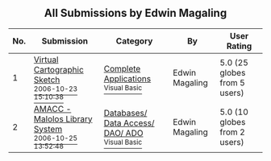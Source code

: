 ﻿<div align="center">

## All Submissions by Edwin Magaling

</div>

No.  | Submission | Category | By   | User Rating
---- | ---------- | -------- | ---- | -----------
1 | [Virtual Cartographic Sketch<br /><sup>2006-10-23 15:10:38</sup>](https://github.com/Planet-Source-Code/edwin-magaling-virtual-cartographic-sketch__1-67228) | [Complete Applications<br /><sup>Visual Basic</sup>](../ByCategory/complete-applications__1-27.md) | Edwin Magaling | 5.0 (25 globes from 5 users)
2 | [AMACC \- Malolos Library System<br /><sup>2006-10-25 13:52:48</sup>](https://github.com/Planet-Source-Code/edwin-magaling-amacc-malolos-library-system__1-67107) | [Databases/ Data Access/ DAO/ ADO<br /><sup>Visual Basic</sup>](../ByCategory/databases-data-access-dao-ado__1-6.md) | Edwin Magaling | 5.0 (10 globes from 2 users)
